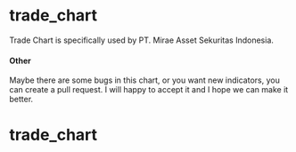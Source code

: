 # trade_chart
Trade Chart is specifically used by PT. Mirae Asset Sekuritas Indonesia.

#### Other
Maybe there are some bugs in this chart, or you want new indicators, you can create a pull request. I will happy to accept it and I hope we can make it better.
# trade_chart
